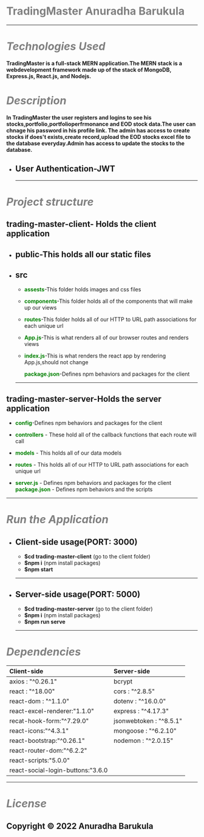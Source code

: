 # <span style="color:gray">**TradingMaster** Anuradha Barukula

---

# <span style="color:grey"> _Technologies Used_

**TradingMaster is a full-stack MERN application.The MERN stack is a webdevelopment framework made up of the stack of MongoDB, Express.js, React.js, and Nodejs.**

# <span style="color:grey">_Description_

**In TradingMaster the user registers and logins to see his stocks,portfolio,portfolioperfrmonance and EOD stock data.The user can chnage his password in his profile link.
The admin has access to create stocks if does't exists,create record,upload the EOD stocks excel file to the database everyday.Admin has access to update the stocks to the database.**

- User Authentication-JWT
  -
  ***

# <span style="color:grey">_Project structure_

## trading-master-client- **Holds the client application**

- public-This holds all our static files
  -
- src
  -
  * **<span style="color:green">assests**-This folder holds images and css files
    
  * **<span style="color:green">components**-This folder holds all of the components that will make up our views
    
  * **<span style="color:green">routes**-This folder holds all of our HTTP to URL path associations for each unique url
    
  * **<span style="color:green">App.js**-This is what renders all of our browser routes and renders views
    
  * **<span style="color:green">index.js**-This is what renders the react app by rendering App.js,should not change 
    
    **<span style="color:green">package.json**-Defines npm behaviors and packages for the client
    
   ***

## trading-master-server-**Holds the server application**

- **<span style="color:green">config**-Defines npm behaviors and packages for the client
  
- **<span style="color:green">controllers** - These hold all of the callback functions that each route will call
- **<span style="color:green">models** -  This holds all of our data models
- **<span style="color:green">routes** - This holds all of our HTTP to URL path associations for each unique url
- **<span style="color:green">server.js** - Defines npm behaviors and packages for the client
  **<span style="color:green">package.json** - Defines npm behaviors and
 the scripts

 ---

# <span style="color:grey"> _Run the Application_

- **Client-side usage(PORT: 3000)**
    -
  * **$cd trading-master-client** (go to the client folder)
  * **$npm i** (npm install packages)
  * **$npm start**

  ***

- **Server-side usage(PORT: 5000)**
  -
  * **$cd trading-master-server** (go to the client folder)
  * **$npm i** (npm install packages)
  * **$npm run serve**
  ***
# <span style="color:grey"> _Dependencies_
  | Client-side                       | Server-side             |
  | :-------------------------------- | :---------------------- |
  | axios : "^0.26.1"                 | bcrypt                  |
  | react : "^18.00"                  | cors : "^2.8.5"         |
  | react-dom : "^1.1.0"              | dotenv : "^16.0.0"      |
  | react-excel-renderer:"1.1.0"      | express : "^4.17.3"     |
  | recat-hook-form:"^7.29.0"         | jsonwebtoken : "^8.5.1" |
  | react-icons:"^4.3.1"              | mongoose : "^6.2.10"    |
  | react-bootstrap:"^0.26.1"         | nodemon : "^2.0.15"     |
  | react-router-dom:"^6.2.2"         |
  | react-scripts:"5.0.0"             |
  | react-social-login-buttons:"3.6.0 |

---

# <span style="color:grey"> _License_

## Copyright © 2022 Anuradha Barukula
